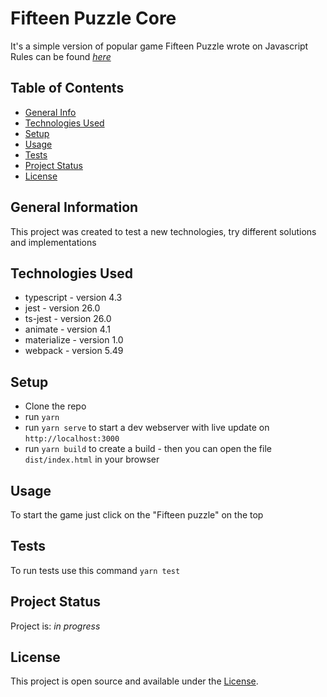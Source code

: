 # Fifteen Puzzle Core
It's a simple version of popular game Fifteen Puzzle wrote on Javascript
Rules can be found [_here_](https://en.wikipedia.org/wiki/15_puzzle)


## Table of Contents
* [General Info](#general-information)
* [Technologies Used](#technologies-used)
* [Setup](#setup)
* [Usage](#usage)
* [Tests](#tests)
* [Project Status](#project-status)
* [License](#license)


## General Information
This project was created to test a new technologies, try different solutions and implementations


## Technologies Used
- typescript - version 4.3
- jest - version 26.0
- ts-jest - version 26.0
- animate - version 4.1
- materialize - version 1.0
- webpack - version 5.49


## Setup
- Clone the repo
- run ```yarn```
- run ```yarn serve``` to start a dev webserver with live update on ```http://localhost:3000```
- run ```yarn build``` to create a build - then you can open the file ```dist/index.html``` in your browser


## Usage
To start the game just click on the "Fifteen puzzle" on the top


## Tests
To run tests use this command ```yarn test```

## Project Status
Project is: _in progress_


## License
This project is open source and available under the [License](https://github.com/DevilRep/fifteen-puzzle/blob/main/LICENSE).

